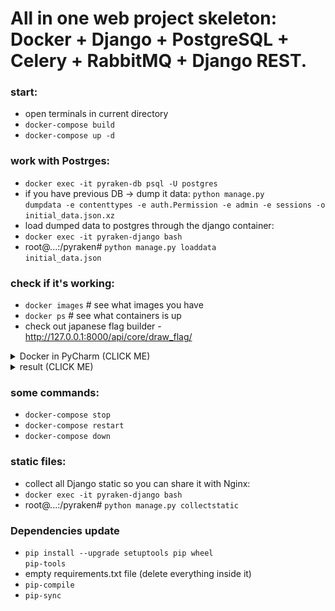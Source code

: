 # All in one web project skeleton: Docker + Django + PostgreSQL + Celery + RabbitMQ + Django REST.

### start:

- open terminals in current directory
- <code>docker-compose build</code>
- <code>docker-compose up -d</code>

### work with Postrges:

- <code>docker exec -it pyraken-db psql -U postgres</code>
- if you have previous DB -> dump it data:
  <code>python manage.py dumpdata -e contenttypes -e auth.Permission -e admin -e sessions -o initial_data.json.xz</code>
- load dumped data to postgres through the django container:
- <code>docker exec -it pyraken-django bash</code>
- root@...:/pyraken# <code>python manage.py loaddata initial_data.json</code>

### check if it's working:

- <code>docker images</code> # see what images you have
- <code>docker ps</code> # see what containers is up
- check out japanese flag builder - http://127.0.0.1:8000/api/core/draw_flag/

<details><summary>Docker in PyCharm (CLICK ME)</summary>
<p>
    <img src="https://github.com/Valentin-Golyonko/Pyraken/blob/master/docker%20in%20pycharm.png" alt="docker_in_pycharm.png">
</p>
</details>

<details><summary>result (CLICK ME)</summary>
<p>
    <img src="https://github.com/Valentin-Golyonko/Pyraken/blob/master/media/result.png" alt="result.png">
</p>
</details>

### some commands:

- <code>docker-compose stop</code>
- <code>docker-compose restart</code>
- <code>docker-compose down</code>

### static files:

- collect all Django static so you can share it with Nginx:
- <code>docker exec -it pyraken-django bash</code>
- root@...:/pyraken# <code>python manage.py collectstatic</code>

### Dependencies update

- <code>pip install --upgrade setuptools pip wheel pip-tools</code>
- empty requirements.txt file (delete everything inside it)
- <code>pip-compile</code>
- <code>pip-sync</code>
